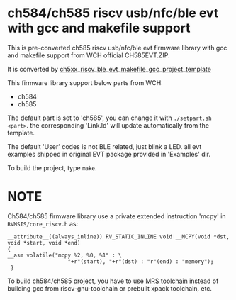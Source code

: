 # ch584/ch585 riscv usb/nfc/ble evt with gcc and makefile support

This is pre-converted ch585 riscv usb/nfc/ble evt firmware library with gcc and makefile support from WCH official CH585EVT.ZIP.

It is converted by [ch5xx_riscv_ble_evt_makefile_gcc_project_template](https://github.com/cjacker/ch5xx_riscv_ble_evt_makefile_gcc_project_template)

This firmware library support below parts from WCH:

- ch584
- ch585

The default part is set to 'ch585', you can change it with `./setpart.sh <part>`. the corresponding 'Link.ld' will update automatically from the template.

The default 'User' codes is not BLE related, just blink a LED. all evt examples shipped in original EVT package provided in 'Examples' dir.

To build the project, type `make`.

# NOTE

Ch584/ch585 firmware library use a private extended instruction 'mcpy' in `RVMSIS/core_riscv.h` as:

```
__attribute__((always_inline)) RV_STATIC_INLINE void __MCPY(void *dst, void *start, void *end)
{                                                                                                             __asm volatile("mcpy %2, %0, %1" : \
                   "+r"(start), "+r"(dst) : "r"(end) : "memory");
 }

```

To build ch584/ch585 project, you have to use [MRS toolchain](http://file-oss.mounriver.com/tools/MRS_Toolchain_Linux_x64_V1.92.1.tar.xz) instead of building gcc from riscv-gnu-toolchain or prebuilt xpack toolchain, etc.
